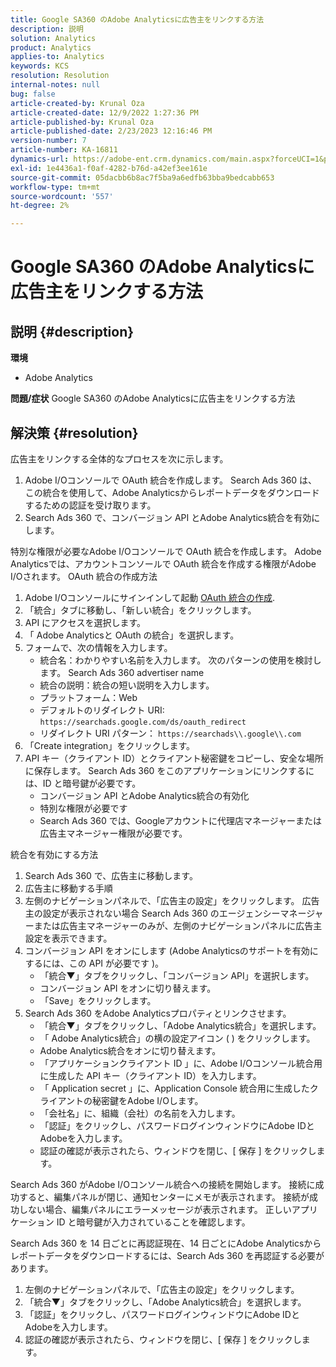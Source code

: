 ```yaml
---
title: Google SA360 のAdobe Analyticsに広告主をリンクする方法
description: 説明
solution: Analytics
product: Analytics
applies-to: Analytics
keywords: KCS
resolution: Resolution
internal-notes: null
bug: false
article-created-by: Krunal Oza
article-created-date: 12/9/2022 1:27:36 PM
article-published-by: Krunal Oza
article-published-date: 2/23/2023 12:16:46 PM
version-number: 7
article-number: KA-16811
dynamics-url: https://adobe-ent.crm.dynamics.com/main.aspx?forceUCI=1&pagetype=entityrecord&etn=knowledgearticle&id=1c9ce939-c577-ed11-81aa-6045bd006149
exl-id: 1e4436a1-f0af-4282-b76d-a42ef3ee161e
source-git-commit: 05dacbb6b8ac7f5ba9a6edfb63bba9bedcabb653
workflow-type: tm+mt
source-wordcount: '557'
ht-degree: 2%

---
```


# Google SA360 のAdobe Analyticsに広告主をリンクする方法

## 説明 {#description}

<b>環境</b>
- Adobe Analytics



<b>問題/症状</b>
Google SA360 のAdobe Analyticsに広告主をリンクする方法


## 解決策 {#resolution}


広告主をリンクする全体的なプロセスを次に示します。

1. Adobe I/Oコンソールで OAuth 統合を作成します。 Search Ads 360 は、この統合を使用して、Adobe Analyticsからレポートデータをダウンロードするための認証を受け取ります。
2. Search Ads 360 で、コンバージョン API とAdobe Analytics統合を有効にします。


特別な権限が必要なAdobe I/Oコンソールで OAuth 統合を作成します。 Adobe Analyticsでは、アカウントコンソールで OAuth 統合を作成する権限がAdobe I/Oされます。 OAuth 統合の作成方法

1. Adobe I/Oコンソールにサインインして起動 [OAuth 統合の作成](https://developer.adobe.com/developer-console/docs/guides/#!AdobeDocs/adobeio-auth/master/AuthenticationOverview/OAuthIntegration.md).
2. 「統合」タブに移動し、「新しい統合」をクリックします。
3.  API にアクセスを選択します。
4. 「 Adobe Analyticsと OAuth の統合」を選択します。
5. フォームで、次の情報を入力します。
   - 統合名：わかりやすい名前を入力します。 次のパターンの使用を検討します。 Search Ads 360 advertiser name
   - 統合の説明：統合の短い説明を入力します。
   - プラットフォーム：Web
   - デフォルトのリダイレクト URI: `https://searchads.google.com/ds/oauth_redirect`
   - リダイレクト URI パターン： `https://searchads\\.google\\.com`
6. 「Create integration」をクリックします。
7. API キー（クライアント ID）とクライアント秘密鍵をコピーし、安全な場所に保存します。 Search Ads 360 をこのアプリケーションにリンクするには、ID と暗号鍵が必要です。
   - コンバージョン API とAdobe Analytics統合の有効化
   - 特別な権限が必要です
   - Search Ads 360 では、Googleアカウントに代理店マネージャーまたは広告主マネージャー権限が必要です。


統合を有効にする方法

1. Search Ads 360 で、広告主に移動します。
2. 広告主に移動する手順
3. 左側のナビゲーションパネルで、「広告主の設定」をクリックします。    広告主の設定が表示されない場合 Search Ads 360 のエージェンシーマネージャーまたは広告主マネージャーのみが、左側のナビゲーションパネルに広告主設定を表示できます。
4. コンバージョン API をオンにします (Adobe Analyticsのサポートを有効にするには、この API が必要です )。
   - 「統合▼」タブをクリックし、「コンバージョン API」を選択します。
   - コンバージョン API をオンに切り替えます。
   - 「Save」をクリックします。
5. Search Ads 360 をAdobe Analyticsプロパティとリンクさせます。
   - 「統合▼」タブをクリックし、「Adobe Analytics統合」を選択します。
   - 「 Adobe Analytics統合」の横の設定アイコン ( ) をクリックします。
   - Adobe Analytics統合をオンに切り替えます。
   - 「アプリケーションクライアント ID 」に、Adobe I/Oコンソール統合用に生成した API キー（クライアント ID）を入力します。
   - 「 Application secret 」に、Application Console 統合用に生成したクライアントの秘密鍵をAdobe I/Oします。
   - 「会社名」に、組織（会社）の名前を入力します。
   - 「認証」をクリックし、パスワードログインウィンドウにAdobe IDとAdobeを入力します。
   - 認証の確認が表示されたら、ウィンドウを閉じ、[ 保存 ] をクリックします。


Search Ads 360 がAdobe I/Oコンソール統合への接続を開始します。 接続に成功すると、編集パネルが閉じ、通知センターにメモが表示されます。 接続が成功しない場合、編集パネルにエラーメッセージが表示されます。 正しいアプリケーション ID と暗号鍵が入力されていることを確認します。

Search Ads 360 を 14 日ごとに再認証現在、14 日ごとにAdobe Analyticsからレポートデータをダウンロードするには、Search Ads 360 を再認証する必要があります。

1. 左側のナビゲーションパネルで、「広告主の設定」をクリックします。
2. 「統合▼」タブをクリックし、「Adobe Analytics統合」を選択します。
3. 「認証」をクリックし、パスワードログインウィンドウにAdobe IDとAdobeを入力します。
4. 認証の確認が表示されたら、ウィンドウを閉じ、[ 保存 ] をクリックします。
